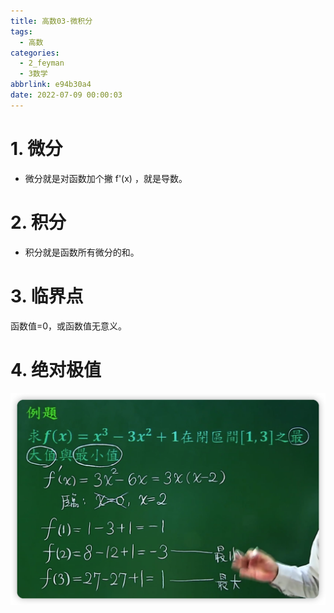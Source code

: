 ```yaml
---
title: 高数03-微积分
tags:
  - 高数
categories:
  - 2_feyman
  - 3数学
abbrlink: e94b30a4
date: 2022-07-09 00:00:03
---
```



# 1. 微分

+ 微分就是对函数加个撇 f'(x)  ，就是导数。

<!-- more -->

# 2. 积分

+ 积分就是函数所有微分的和。

# 3. 临界点

函数值=0，或函数值无意义。

# 4. 绝对极值

<img src="%E9%AB%98%E6%95%B003-%E5%BE%AE%E7%A7%AF%E5%88%86/1.jpg" alt="image-20220710160706738" style="zoom:50%;" />
